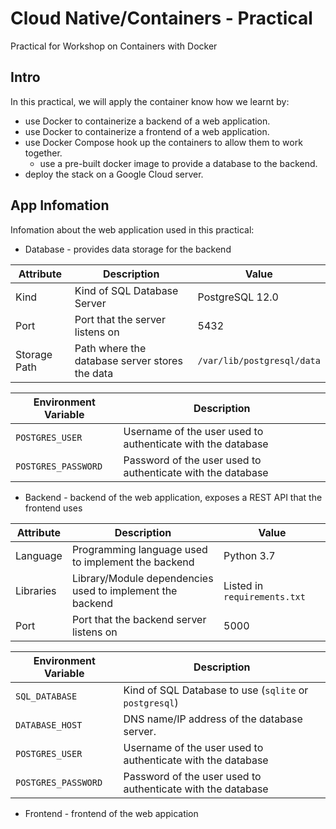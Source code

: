 # Cloud Native/Containers - Practical
Practical for Workshop on Containers with Docker

## Intro
In this practical, we will apply the container know how we learnt by:
- use Docker to containerize a backend of a web application.
- use Docker to containerize a frontend of a web application.
- use Docker Compose hook up the containers to allow them to work together.
    - use a pre-built docker image to provide a database to the backend.
- deploy the stack on a Google Cloud server.

## App Infomation
Infomation about the web application used in this practical:
- Database - provides data storage for the backend 

| Attribute | Description | Value |
| --- | --- | --- |
| Kind | Kind of SQL Database Server | PostgreSQL 12.0 |
| Port | Port that the server listens on | 5432 |
| Storage Path | Path where the database server stores the data | `/var/lib/postgresql/data` |

| Environment Variable | Description |
| --- | --- |
| `POSTGRES_USER` | Username of the user used to authenticate with the database |
| `POSTGRES_PASSWORD` | Password of the user used to authenticate with the database |

- Backend - backend of the web application, exposes a REST API that the frontend uses

| Attribute | Description | Value |
| --- | --- | --- |
| Language | Programming language used to implement the backend | Python 3.7 |
| Libraries | Library/Module dependencies used to implement the backend | Listed in `requirements.txt ` |
| Port | Port that the backend server listens on | 5000 |

| Environment Variable | Description |
| --- | --- |
| `SQL_DATABASE` | Kind of SQL Database to use (`sqlite` or `postgresql`) |
| `DATABASE_HOST` | DNS name/IP address of the database server. |
| `POSTGRES_USER` | Username of the user used to authenticate with the database |
| `POSTGRES_PASSWORD` | Password of the user used to authenticate with the database |

- Frontend - frontend of the web appication
